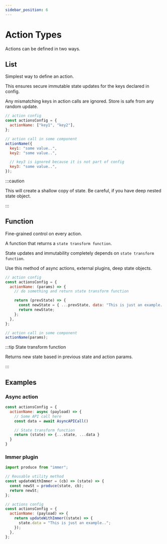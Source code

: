```yaml
---
sidebar_position: 6
---
```


# Action Types

Actions can be defined in two ways.

## List

Simplest way to define an action.

This ensures secure immutable state updates for the keys declared in config.

Any mismatching keys in action calls are ignored. Store is safe from any random update.

```jsx
// action config
const actionsConfig = {
  actionName: ["key1", "key2"],
};

// action call in some component
actionName({
  key1: "some value..",
  key2: "some value..",

  // key3 is ignored because it is not part of config
  key3: "some value..",
});
```

:::caution

This will create a shallow copy of state. Be careful, if you have deep nested state object.

:::

## Function

Fine-grained control on every action.

A function that returns a `state transform function`.

State updates and immutability completely depends on `state transform function`.

Use this method of async actions, external plugins, deep state objects.

```jsx
// action config
const actionsConfig = {
  actionName: (params) => {
    // do something and return state transform function

    return (prevState) => {
      const newState = { ...prevState, data: "This is just an example.." };
      return newState;
    };
  },
};

// action call in some component
actionName(params);
```

:::tip State transform function

Returns new state based in previous state and action params.

:::

## Examples

### Async action

```jsx
const actionsConfig = {
  actionName: async (payload) => {
    // Some API call here
    const data = await AsyncAPICall()

    // State transform function
    return (state) => {...state, ...data }
  }
}

```

### Immer plugin

```js
import produce from "immer";

// Reusable utility method
const updateWithImmer = (cb) => (state) => {
  const newSt = produce(state, cb);
  return newSt;
};

// actions config
const actionsConfig = {
  actionName: (payload) => {
    return updateWithImmer((state) => {
      state.data = "This is just an example..";
    });
  },
};
```
